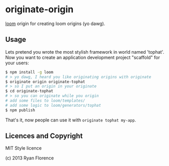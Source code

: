 originate-origin
================

[loom][1] origin for creating loom origins (yo dawg).

Usage
-----

Lets pretend you wrote the most stylish framework in world named
'tophat'. Now you want to create an application development
project "scaffold" for your users:

```sh
$ npm install -g loom
# > yo dawg, I heard you like originating origins with originate
$ originate origin originate-tophat
# > so I put an origin in your originate
$ cd originate-tophat
# > so you can originate while you origin
# add some files to loom/templates/
# add some logic to loom/generators/tophat
$ npm publish
```

That's it, now people can use it with `originate tophat my-app`.

Licences and Copyright
----------------------

MIT Style licence

(c) 2013 Ryan Florence

  [1]:https://github.com/rpflorence/loom


